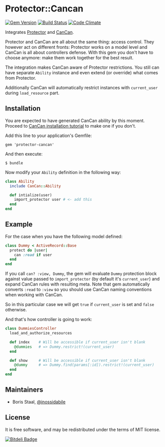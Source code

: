 # Protector::Cancan

[![Gem Version](https://badge.fury.io/rb/protector-cancan.png)](http://badge.fury.io/rb/protector-cancan)
[![Build Status](https://travis-ci.org/inossidabile/protector-cancan.png?branch=master)](https://travis-ci.org/inossidabile/protector-cancan)
[![Code Climate](https://codeclimate.com/github/inossidabile/protector-cancan.png)](https://codeclimate.com/github/inossidabile/protector-cancan)

Integrates [Protector](https://github.com/inossidabile/protector) and [CanCan](https://github.com/ryanb/cancan).

Protector and CanCan are all about the same thing: access control. They however act on different fronts: Protector works on a model level and CanCan is all about controllers defense. With this gem you don't have to choose anymore: make them work together for the best result.

The integration makes CanCan aware of Protector restrictions. You still can have separate `Ability` instance and even extend (or override) what comes from Protector.

Additionally CanCan will automatically restrict instances with `current_user` during `load_resource` part.

## Installation

You are expected to have generated CanCan ability by this moment. Proceed to [CanCan installation tutorial](https://github.com/ryanb/cancan#1-define-abilities) to make one if you don't.

Add this line to your application's Gemfile:

    gem 'protector-cancan'

And then execute:

    $ bundle

Now modify your `Ability` definition in the following way:

```ruby
class Ability
  include CanCan::Ability

  def intialize(user)
    import_protector user # <- add this
  end
end
```

## Example

For the case when you have the following model defined:

```ruby
class Dummy < ActiveRecord::Base
  protect do |user|
    can :read if user
  end
end
```

If you call `can? :view, Dummy`, the gem will evaluate `Dummy` protection block against value passed to `import_protector` (by default it's `current_user`) and expand CanCan rules with resulting meta. Note that gem automatically converts `:read` to `:view` so you should use CanCan naming conventions when working with CanCan.

So in this particular case we will get `true` if `current_user` is set and `false` otherwise.

And that's how controller is going to work:

```ruby
class DummiesController
  load_and_authorize_resources

  def index    # Will be accessible if current_user isn't blank
    @dummies   # => Dummy.restrict!(current_user)
  end

  def show     # Will be accessible if current_user isn't blank
    @dummy     # => Dummy.find(params[:id]).restrict!(current_user)
  end
end
```

## Maintainers

* Boris Staal, [@inossidabile](http://staal.io)

## License

It is free software, and may be redistributed under the terms of MIT license.

[![Bitdeli Badge](https://d2weczhvl823v0.cloudfront.net/inossidabile/protector-cancan/trend.png)](https://bitdeli.com/free "Bitdeli Badge")

